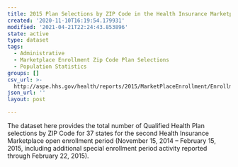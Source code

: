 ```yaml
---
title: 2015 Plan Selections by ZIP Code in the Health Insurance Marketplace
created: '2020-11-10T16:19:54.179931'
modified: '2021-04-21T22:24:43.853896'
state: active
type: dataset
tags:
  - Administrative
  - Marketplace Enrollment Zip Code Plan Selections
  - Population Statistics
groups: []
csv_url: >-
  http://aspe.hhs.gov/health/reports/2015/MarketPlaceEnrollment/EnrollmentByZip/feb2015_zipcode_enrollment.csv
json_url: ''
layout: post

---
```

<p>The dataset here provides the total number of Qualified Health Plan selections by ZIP Code for 37 states for the second Health Insurance Marketplace open enrollment period (November 15, 2014 – February 15, 2015, including additional special enrollment period activity reported through February 22, 2015).</p>
